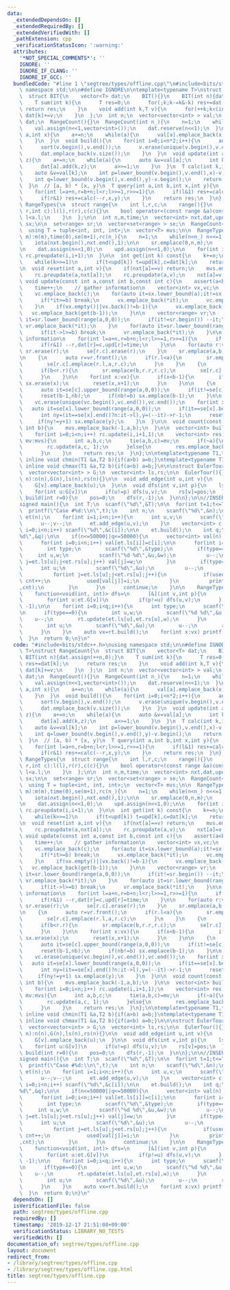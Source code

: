 ```yaml
---
data:
  _extendedDependsOn: []
  _extendedRequiredBy: []
  _extendedVerifiedWith: []
  _pathExtension: cpp
  _verificationStatusIcon: ':warning:'
  attributes:
    '*NOT_SPECIAL_COMMENTS*': ''
    IGNORE: ''
    IGNORE_IF_CLANG: ''
    IGNORE_IF_GCC: ''
  bundledCode: "#line 1 \"segtree/types/offline.cpp\"\n#include<bits/stdc++.h>\nusing\
    \ namespace std;\n\n#define IGNORE\n\ntemplate<typename T>\nstruct RangeCount{\n\
    \  struct BIT{\n    vector<T> dat;\n    BIT(){}\n    BIT(int n){dat.assign(++n,0);}\n\
    \    T sum(int k){\n      T res=0;\n      for(;k;k-=k&-k) res+=dat[k];\n     \
    \ return res;\n    }\n    void add(int k,T v){\n      for(++k;k<(int)dat.size();k+=k&-k)\
    \ dat[k]+=v;\n    }\n  };\n  int n;\n  vector<vector<int> > val;\n  vector<BIT>\
    \ dat;\n  RangeCount(){}\n  RangeCount(int n_){\n    n=1;\n    while(n<n_) n<<=1;\n\
    \    val.assign(n<<1,vector<int>());\n    dat.reserve(n<<1);\n  }\n  void preupdate(int\
    \ a,int x){\n    a+=n;\n    while(a){\n      val[a].emplace_back(x);\n      a>>=1;\n\
    \    }\n  }\n  void build(){\n    for(int i=0;i<n*2;i++){\n      auto &v=val[i];\n\
    \      sort(v.begin(),v.end());\n      v.erase(unique(v.begin(),v.end()),v.end());\n\
    \      dat.emplace_back(v.size());\n    }\n  }\n  void update(int a,int x,int\
    \ z){\n    a+=n;\n    while(a){\n      auto &v=val[a];\n      int k=lower_bound(v.begin(),v.end(),x)-v.begin();\n\
    \      dat[a].add(k,z);\n      a>>=1;\n    }\n  }\n  T calc(int k,int x,int y){\n\
    \    auto &v=val[k];\n    int p=lower_bound(v.begin(),v.end(),x)-v.begin();\n\
    \    int q=lower_bound(v.begin(),v.end(),y)-v.begin();\n    return dat[k].sum(q)-dat[k].sum(p);\n\
    \  }\n  // [a, b) * [x, y)\n  T query(int a,int b,int x,int y){\n    T res=0;\n\
    \    for(int l=a+n,r=b+n;l<r;l>>=1,r>>=1){\n      if(l&1) res+=calc(l++,x,y);\n\
    \      if(r&1) res+=calc(--r,x,y);\n    }\n    return res;\n  }\n};\n\nstruct\
    \ RangeTypes{\n  struct range{\n    int l,r,c;\n    range(){}\n    range(int l,int\
    \ r,int c):l(l),r(r),c(c){}\n    bool operator<(const range &a)const{\n      return\
    \ l<a.l;\n    }\n  };\n\n  int n,m,time;\n  vector<int> nxt,dat,upd;\n  set<int>\
    \ sx;\n\n  set<range> sr;\n  vector<set<range> > se;\n  RangeCount<int> rc;\n\
    \  using T = tuple<int, int, int>;\n  vector<T> mvs;\n\n  RangeTypes(int n_,int\
    \ m):m(m),time(0),se(m+1),rc(n_){\n    n=1;\n    while(n<n_) n<<=1;\n\n    nxt.assign(n,0);\n\
    \    iota(nxt.begin(),nxt.end(),1);\n\n    sr.emplace(0,n,m);\n    se[m].emplace(0,n,m);\n\
    \n    dat.assign(n<<1,0);\n    upd.assign(n<<1,0);\n\n    for(int i=0;i<n;i++)\
    \ rc.preupdate(i,i+1);\n  }\n\n  int get(int k) const{\n    k+=n;\n    int t=upd[k],c=dat[k];\n\
    \    while(k>>=1)\n      if(t<upd[k]) t=upd[k],c=dat[k];\n    return c;\n  }\n\
    \n  void reset(int a,int v){\n    if(nxt[a]==v) return;\n    mvs.emplace_back(a,nxt[a],v);\n\
    \    rc.preupdate(a,nxt[a]);\n    rc.preupdate(a,v);\n    nxt[a]=v;\n  }\n\n \
    \ void update(const int a,const int b,const int c){\n    assert(a<b);\n    assert(c<m);\n\
    \    time++;\n    // gather information\n    vector<int> vx,vc;\n    if(a) vc.emplace_back(get(a-1));\n\
    \    vc.emplace_back(c);\n    for(auto it=sx.lower_bound(a);it!=sx.end();++it){\n\
    \      if(*it>=b) break;\n      vx.emplace_back(*it);\n      vc.emplace_back(get(*it));\n\
    \    }\n    if(vx.empty()||vx.back()!=b-1){\n      vx.emplace_back(b-1);\n   \
    \   vc.emplace_back(get(b-1));\n    }\n\n    vector<range> vr;\n    {\n      auto\
    \ it=sr.lower_bound(range(a,0,0));\n      if(it!=sr.begin()) --it;\n      if(it->l<a&&a<it->r)\
    \ vr.emplace_back(*it);\n    }\n    for(auto it=sr.lower_bound(range(a,0,0));it!=sr.end();++it){\n\
    \      if(it->l>=b) break;\n      vr.emplace_back(*it);\n    }\n\n    // update\
    \ information\n    for(int l=a+n,r=b+n;l<r;l>>=1,r>>=1){\n      if(l&1) dat[l]=c,upd[l]=time,l++;\n\
    \      if(r&1) --r,dat[r]=c,upd[r]=time;\n    }\n\n    for(auto r:vr){\n     \
    \ sr.erase(r);\n      se[r.c].erase(r);\n    }\n    sr.emplace(a,b,c);\n    se[c].emplace(a,b,c);\n\
    \n    {\n      auto r=vr.front();\n      if(r.l<a){\n        sr.emplace(r.l,a,r.c);\n\
    \        se[r.c].emplace(r.l,a,r.c);\n      }\n    }\n    {\n      auto r=vr.back();\n\
    \      if(b<r.r){\n        sr.emplace(b,r.r,r.c);\n        se[r.c].emplace(b,r.r,r.c);\n\
    \      }\n    }\n\n    for(int x:vx){\n      if(x<b-1){\n        if(sx.count(x))\
    \ sx.erase(x);\n        reset(x,x+1);\n      }\n    }\n\n    {\n      int nb=n;\n\
    \      auto it=se[c].upper_bound(range(a,0,0));\n      if(it!=se[c].end()) nb=it->l;\n\
    \      reset(b-1,nb);\n      if(nb!=b) sx.emplace(b-1);\n    }\n\n    sort(vc.begin(),vc.end());\n\
    \    vc.erase(unique(vc.begin(),vc.end()),vc.end());\n    for(int x:vc){\n   \
    \   auto it=se[x].lower_bound(range(a,0,0));\n      if(it==se[x].begin()) continue;\n\
    \      int ny=(it==se[x].end()?n:it->l),y=(--it)->r-1;\n      reset(y,ny);\n \
    \     if(ny!=y+1) sx.emplace(y);\n    }\n  }\n\n  void count(const int a,const\
    \ int b){\n    mvs.emplace_back(-1,a,b);\n  }\n\n  vector<int> build(){\n    rc.build();\n\
    \    for(int i=0;i<n;i++) rc.update(i,i+1,1);\n    vector<int> res;\n    for(auto\
    \ mv:mvs){\n      int a,b,c;\n      tie(a,b,c)=mv;\n      if(~a){\n        rc.update(a,b,-1);\n\
    \        rc.update(a,c, 1);\n      }else{\n        res.emplace_back(rc.query(b,c,c,n<<1));\n\
    \      }\n    }\n    return res;\n  }\n};\n\ntemplate<typename T1,typename T2>\
    \ inline void chmin(T1 &a,T2 b){if(a>b) a=b;}\ntemplate<typename T1,typename T2>\
    \ inline void chmax(T1 &a,T2 b){if(a<b) a=b;}\n\n\nstruct EulerTour{\n  int n,pos;\n\
    \  vector<vector<int> > G;\n  vector<int> ls,rs;\n\n  EulerTour(){}\n  EulerTour(int\
    \ n):n(n),G(n),ls(n),rs(n){}\n\n  void add_edge(int u,int v){\n    G[u].emplace_back(v);\n\
    \    G[v].emplace_back(u);\n  }\n\n  void dfs(int v,int p){\n    ls[v]=pos++;\n\
    \    for(int u:G[v])\n      if(u!=p) dfs(u,v);\n    rs[v]=pos;\n  }\n\n  void\
    \ build(int r=0){\n    pos=0;\n    dfs(r,-1);\n  }\n\n};\n\n//INSERT ABOVE HERE\n\
    signed main(){\n  int T;\n  scanf(\"%d\",&T);\n\n  for(int t=1;t<=T;t++){\n  \
    \  printf(\"Case #%d:\\n\",t);\n    int n;\n    scanf(\"%d\",&n);\n    EulerTour\
    \ et(n);\n    for(int i=1;i<n;i++){\n      int u,v;\n      scanf(\"%d %d\",&u,&v);\n\
    \      u--;v--;\n      et.add_edge(u,v);\n    }\n    vector<int> c(n);\n    for(int\
    \ i=0;i<n;i++) scanf(\"%d\",&c[i]);\n\n    et.build();\n    int q;\n    scanf(\"\
    %d\",&q);\n\n    if(n<=50000||q<=50000){\n      vector<int> val(n),used(n+1,-1);\n\
    \      for(int i=0;i<n;i++) val[et.ls[i]]=c[i];\n\n      for(int i=0;i<q;i++){\n\
    \        int type;\n        scanf(\"%d\",&type);\n        if(type==0){\n     \
    \     int u,w;\n          scanf(\"%d %d\",&u,&w);\n          u--;\n          for(int\
    \ j=et.ls[u];j<et.rs[u];j++) val[j]=w;\n        }\n        if(type==1){\n    \
    \      int u;\n          scanf(\"%d\",&u);\n          u--;\n          int cnt=0;\n\
    \          for(int j=et.ls[u];j<et.rs[u];j++){\n            if(used[val[j]]!=i)\
    \ cnt++;\n            used[val[j]]=i;\n          }\n          printf(\"%d\\n\"\
    ,cnt);\n        }\n      }\n      continue;\n    }\n\n    RangeTypes rt(n,n+10);\n\
    \    function<void(int, int)> dfs=\n      [&](int v,int p){\n        rt.update(et.ls[v],et.rs[v],c[v]);\n\
    \        for(int u:et.G[v])\n          if(p!=u) dfs(u,v);\n      };\n    dfs(0,\
    \ -1);\n\n    for(int i=0;i<q;i++){\n      int type;\n      scanf(\"%d\",&type);\n\
    \n      if(type==0){\n        int u,w;\n        scanf(\"%d %d\",&u,&w);\n    \
    \    u--;\n        rt.update(et.ls[u],et.rs[u],w);\n      }\n      if(type==1){\n\
    \        int u;\n        scanf(\"%d\",&u);\n        u--;\n        rt.count(et.ls[u],et.rs[u]);\n\
    \      }\n    }\n    auto vx=rt.build();\n    for(int x:vx) printf(\"%d\\n\",x);\n\
    \  }\n  return 0;\n}\n"
  code: "#include<bits/stdc++.h>\nusing namespace std;\n\n#define IGNORE\n\ntemplate<typename\
    \ T>\nstruct RangeCount{\n  struct BIT{\n    vector<T> dat;\n    BIT(){}\n   \
    \ BIT(int n){dat.assign(++n,0);}\n    T sum(int k){\n      T res=0;\n      for(;k;k-=k&-k)\
    \ res+=dat[k];\n      return res;\n    }\n    void add(int k,T v){\n      for(++k;k<(int)dat.size();k+=k&-k)\
    \ dat[k]+=v;\n    }\n  };\n  int n;\n  vector<vector<int> > val;\n  vector<BIT>\
    \ dat;\n  RangeCount(){}\n  RangeCount(int n_){\n    n=1;\n    while(n<n_) n<<=1;\n\
    \    val.assign(n<<1,vector<int>());\n    dat.reserve(n<<1);\n  }\n  void preupdate(int\
    \ a,int x){\n    a+=n;\n    while(a){\n      val[a].emplace_back(x);\n      a>>=1;\n\
    \    }\n  }\n  void build(){\n    for(int i=0;i<n*2;i++){\n      auto &v=val[i];\n\
    \      sort(v.begin(),v.end());\n      v.erase(unique(v.begin(),v.end()),v.end());\n\
    \      dat.emplace_back(v.size());\n    }\n  }\n  void update(int a,int x,int\
    \ z){\n    a+=n;\n    while(a){\n      auto &v=val[a];\n      int k=lower_bound(v.begin(),v.end(),x)-v.begin();\n\
    \      dat[a].add(k,z);\n      a>>=1;\n    }\n  }\n  T calc(int k,int x,int y){\n\
    \    auto &v=val[k];\n    int p=lower_bound(v.begin(),v.end(),x)-v.begin();\n\
    \    int q=lower_bound(v.begin(),v.end(),y)-v.begin();\n    return dat[k].sum(q)-dat[k].sum(p);\n\
    \  }\n  // [a, b) * [x, y)\n  T query(int a,int b,int x,int y){\n    T res=0;\n\
    \    for(int l=a+n,r=b+n;l<r;l>>=1,r>>=1){\n      if(l&1) res+=calc(l++,x,y);\n\
    \      if(r&1) res+=calc(--r,x,y);\n    }\n    return res;\n  }\n};\n\nstruct\
    \ RangeTypes{\n  struct range{\n    int l,r,c;\n    range(){}\n    range(int l,int\
    \ r,int c):l(l),r(r),c(c){}\n    bool operator<(const range &a)const{\n      return\
    \ l<a.l;\n    }\n  };\n\n  int n,m,time;\n  vector<int> nxt,dat,upd;\n  set<int>\
    \ sx;\n\n  set<range> sr;\n  vector<set<range> > se;\n  RangeCount<int> rc;\n\
    \  using T = tuple<int, int, int>;\n  vector<T> mvs;\n\n  RangeTypes(int n_,int\
    \ m):m(m),time(0),se(m+1),rc(n_){\n    n=1;\n    while(n<n_) n<<=1;\n\n    nxt.assign(n,0);\n\
    \    iota(nxt.begin(),nxt.end(),1);\n\n    sr.emplace(0,n,m);\n    se[m].emplace(0,n,m);\n\
    \n    dat.assign(n<<1,0);\n    upd.assign(n<<1,0);\n\n    for(int i=0;i<n;i++)\
    \ rc.preupdate(i,i+1);\n  }\n\n  int get(int k) const{\n    k+=n;\n    int t=upd[k],c=dat[k];\n\
    \    while(k>>=1)\n      if(t<upd[k]) t=upd[k],c=dat[k];\n    return c;\n  }\n\
    \n  void reset(int a,int v){\n    if(nxt[a]==v) return;\n    mvs.emplace_back(a,nxt[a],v);\n\
    \    rc.preupdate(a,nxt[a]);\n    rc.preupdate(a,v);\n    nxt[a]=v;\n  }\n\n \
    \ void update(const int a,const int b,const int c){\n    assert(a<b);\n    assert(c<m);\n\
    \    time++;\n    // gather information\n    vector<int> vx,vc;\n    if(a) vc.emplace_back(get(a-1));\n\
    \    vc.emplace_back(c);\n    for(auto it=sx.lower_bound(a);it!=sx.end();++it){\n\
    \      if(*it>=b) break;\n      vx.emplace_back(*it);\n      vc.emplace_back(get(*it));\n\
    \    }\n    if(vx.empty()||vx.back()!=b-1){\n      vx.emplace_back(b-1);\n   \
    \   vc.emplace_back(get(b-1));\n    }\n\n    vector<range> vr;\n    {\n      auto\
    \ it=sr.lower_bound(range(a,0,0));\n      if(it!=sr.begin()) --it;\n      if(it->l<a&&a<it->r)\
    \ vr.emplace_back(*it);\n    }\n    for(auto it=sr.lower_bound(range(a,0,0));it!=sr.end();++it){\n\
    \      if(it->l>=b) break;\n      vr.emplace_back(*it);\n    }\n\n    // update\
    \ information\n    for(int l=a+n,r=b+n;l<r;l>>=1,r>>=1){\n      if(l&1) dat[l]=c,upd[l]=time,l++;\n\
    \      if(r&1) --r,dat[r]=c,upd[r]=time;\n    }\n\n    for(auto r:vr){\n     \
    \ sr.erase(r);\n      se[r.c].erase(r);\n    }\n    sr.emplace(a,b,c);\n    se[c].emplace(a,b,c);\n\
    \n    {\n      auto r=vr.front();\n      if(r.l<a){\n        sr.emplace(r.l,a,r.c);\n\
    \        se[r.c].emplace(r.l,a,r.c);\n      }\n    }\n    {\n      auto r=vr.back();\n\
    \      if(b<r.r){\n        sr.emplace(b,r.r,r.c);\n        se[r.c].emplace(b,r.r,r.c);\n\
    \      }\n    }\n\n    for(int x:vx){\n      if(x<b-1){\n        if(sx.count(x))\
    \ sx.erase(x);\n        reset(x,x+1);\n      }\n    }\n\n    {\n      int nb=n;\n\
    \      auto it=se[c].upper_bound(range(a,0,0));\n      if(it!=se[c].end()) nb=it->l;\n\
    \      reset(b-1,nb);\n      if(nb!=b) sx.emplace(b-1);\n    }\n\n    sort(vc.begin(),vc.end());\n\
    \    vc.erase(unique(vc.begin(),vc.end()),vc.end());\n    for(int x:vc){\n   \
    \   auto it=se[x].lower_bound(range(a,0,0));\n      if(it==se[x].begin()) continue;\n\
    \      int ny=(it==se[x].end()?n:it->l),y=(--it)->r-1;\n      reset(y,ny);\n \
    \     if(ny!=y+1) sx.emplace(y);\n    }\n  }\n\n  void count(const int a,const\
    \ int b){\n    mvs.emplace_back(-1,a,b);\n  }\n\n  vector<int> build(){\n    rc.build();\n\
    \    for(int i=0;i<n;i++) rc.update(i,i+1,1);\n    vector<int> res;\n    for(auto\
    \ mv:mvs){\n      int a,b,c;\n      tie(a,b,c)=mv;\n      if(~a){\n        rc.update(a,b,-1);\n\
    \        rc.update(a,c, 1);\n      }else{\n        res.emplace_back(rc.query(b,c,c,n<<1));\n\
    \      }\n    }\n    return res;\n  }\n};\n\ntemplate<typename T1,typename T2>\
    \ inline void chmin(T1 &a,T2 b){if(a>b) a=b;}\ntemplate<typename T1,typename T2>\
    \ inline void chmax(T1 &a,T2 b){if(a<b) a=b;}\n\n\nstruct EulerTour{\n  int n,pos;\n\
    \  vector<vector<int> > G;\n  vector<int> ls,rs;\n\n  EulerTour(){}\n  EulerTour(int\
    \ n):n(n),G(n),ls(n),rs(n){}\n\n  void add_edge(int u,int v){\n    G[u].emplace_back(v);\n\
    \    G[v].emplace_back(u);\n  }\n\n  void dfs(int v,int p){\n    ls[v]=pos++;\n\
    \    for(int u:G[v])\n      if(u!=p) dfs(u,v);\n    rs[v]=pos;\n  }\n\n  void\
    \ build(int r=0){\n    pos=0;\n    dfs(r,-1);\n  }\n\n};\n\n//INSERT ABOVE HERE\n\
    signed main(){\n  int T;\n  scanf(\"%d\",&T);\n\n  for(int t=1;t<=T;t++){\n  \
    \  printf(\"Case #%d:\\n\",t);\n    int n;\n    scanf(\"%d\",&n);\n    EulerTour\
    \ et(n);\n    for(int i=1;i<n;i++){\n      int u,v;\n      scanf(\"%d %d\",&u,&v);\n\
    \      u--;v--;\n      et.add_edge(u,v);\n    }\n    vector<int> c(n);\n    for(int\
    \ i=0;i<n;i++) scanf(\"%d\",&c[i]);\n\n    et.build();\n    int q;\n    scanf(\"\
    %d\",&q);\n\n    if(n<=50000||q<=50000){\n      vector<int> val(n),used(n+1,-1);\n\
    \      for(int i=0;i<n;i++) val[et.ls[i]]=c[i];\n\n      for(int i=0;i<q;i++){\n\
    \        int type;\n        scanf(\"%d\",&type);\n        if(type==0){\n     \
    \     int u,w;\n          scanf(\"%d %d\",&u,&w);\n          u--;\n          for(int\
    \ j=et.ls[u];j<et.rs[u];j++) val[j]=w;\n        }\n        if(type==1){\n    \
    \      int u;\n          scanf(\"%d\",&u);\n          u--;\n          int cnt=0;\n\
    \          for(int j=et.ls[u];j<et.rs[u];j++){\n            if(used[val[j]]!=i)\
    \ cnt++;\n            used[val[j]]=i;\n          }\n          printf(\"%d\\n\"\
    ,cnt);\n        }\n      }\n      continue;\n    }\n\n    RangeTypes rt(n,n+10);\n\
    \    function<void(int, int)> dfs=\n      [&](int v,int p){\n        rt.update(et.ls[v],et.rs[v],c[v]);\n\
    \        for(int u:et.G[v])\n          if(p!=u) dfs(u,v);\n      };\n    dfs(0,\
    \ -1);\n\n    for(int i=0;i<q;i++){\n      int type;\n      scanf(\"%d\",&type);\n\
    \n      if(type==0){\n        int u,w;\n        scanf(\"%d %d\",&u,&w);\n    \
    \    u--;\n        rt.update(et.ls[u],et.rs[u],w);\n      }\n      if(type==1){\n\
    \        int u;\n        scanf(\"%d\",&u);\n        u--;\n        rt.count(et.ls[u],et.rs[u]);\n\
    \      }\n    }\n    auto vx=rt.build();\n    for(int x:vx) printf(\"%d\\n\",x);\n\
    \  }\n  return 0;\n}\n"
  dependsOn: []
  isVerificationFile: false
  path: segtree/types/offline.cpp
  requiredBy: []
  timestamp: '2019-12-17 21:51:08+09:00'
  verificationStatus: LIBRARY_NO_TESTS
  verifiedWith: []
documentation_of: segtree/types/offline.cpp
layout: document
redirect_from:
- /library/segtree/types/offline.cpp
- /library/segtree/types/offline.cpp.html
title: segtree/types/offline.cpp
---
```

